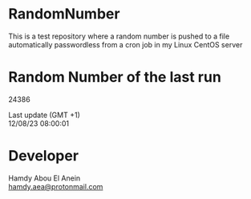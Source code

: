 # RandomNumber    
This is a test repository where a random number is pushed to a file automatically passwordless from a cron job in my Linux CentOS server    
# Random Number of the last run   
24386
      
Last update (GMT +1)    
12/08/23 08:00:01
# Developer    
Hamdy Abou El Anein   
hamdy.aea@protonmail.com
